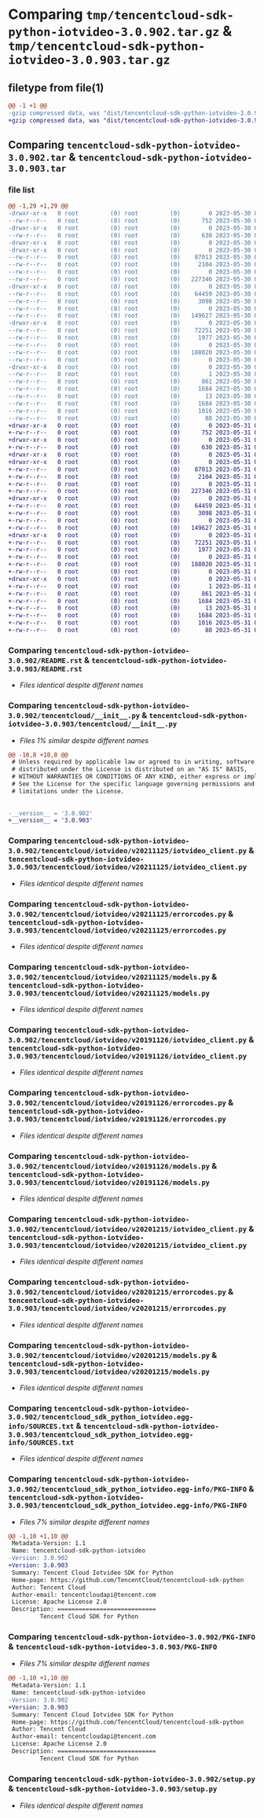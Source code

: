 # Comparing `tmp/tencentcloud-sdk-python-iotvideo-3.0.902.tar.gz` & `tmp/tencentcloud-sdk-python-iotvideo-3.0.903.tar.gz`

## filetype from file(1)

```diff
@@ -1 +1 @@
-gzip compressed data, was "dist/tencentcloud-sdk-python-iotvideo-3.0.902.tar", last modified: Tue May 30 00:25:58 2023, max compression
+gzip compressed data, was "dist/tencentcloud-sdk-python-iotvideo-3.0.903.tar", last modified: Wed May 31 02:14:11 2023, max compression
```

## Comparing `tencentcloud-sdk-python-iotvideo-3.0.902.tar` & `tencentcloud-sdk-python-iotvideo-3.0.903.tar`

### file list

```diff
@@ -1,29 +1,29 @@
-drwxr-xr-x   0 root         (0) root         (0)        0 2023-05-30 00:25:58.000000 tencentcloud-sdk-python-iotvideo-3.0.902/
--rw-r--r--   0 root         (0) root         (0)      752 2023-05-30 00:25:58.000000 tencentcloud-sdk-python-iotvideo-3.0.902/README.rst
-drwxr-xr-x   0 root         (0) root         (0)        0 2023-05-30 00:25:58.000000 tencentcloud-sdk-python-iotvideo-3.0.902/tencentcloud/
--rw-r--r--   0 root         (0) root         (0)      630 2023-05-30 00:25:58.000000 tencentcloud-sdk-python-iotvideo-3.0.902/tencentcloud/__init__.py
-drwxr-xr-x   0 root         (0) root         (0)        0 2023-05-30 00:25:58.000000 tencentcloud-sdk-python-iotvideo-3.0.902/tencentcloud/iotvideo/
-drwxr-xr-x   0 root         (0) root         (0)        0 2023-05-30 00:25:58.000000 tencentcloud-sdk-python-iotvideo-3.0.902/tencentcloud/iotvideo/v20211125/
--rw-r--r--   0 root         (0) root         (0)    87013 2023-05-30 00:25:58.000000 tencentcloud-sdk-python-iotvideo-3.0.902/tencentcloud/iotvideo/v20211125/iotvideo_client.py
--rw-r--r--   0 root         (0) root         (0)     2104 2023-05-30 00:25:58.000000 tencentcloud-sdk-python-iotvideo-3.0.902/tencentcloud/iotvideo/v20211125/errorcodes.py
--rw-r--r--   0 root         (0) root         (0)        0 2023-05-30 00:25:58.000000 tencentcloud-sdk-python-iotvideo-3.0.902/tencentcloud/iotvideo/v20211125/__init__.py
--rw-r--r--   0 root         (0) root         (0)   227346 2023-05-30 00:25:58.000000 tencentcloud-sdk-python-iotvideo-3.0.902/tencentcloud/iotvideo/v20211125/models.py
-drwxr-xr-x   0 root         (0) root         (0)        0 2023-05-30 00:25:58.000000 tencentcloud-sdk-python-iotvideo-3.0.902/tencentcloud/iotvideo/v20191126/
--rw-r--r--   0 root         (0) root         (0)    64459 2023-05-30 00:25:58.000000 tencentcloud-sdk-python-iotvideo-3.0.902/tencentcloud/iotvideo/v20191126/iotvideo_client.py
--rw-r--r--   0 root         (0) root         (0)     3098 2023-05-30 00:25:58.000000 tencentcloud-sdk-python-iotvideo-3.0.902/tencentcloud/iotvideo/v20191126/errorcodes.py
--rw-r--r--   0 root         (0) root         (0)        0 2023-05-30 00:25:58.000000 tencentcloud-sdk-python-iotvideo-3.0.902/tencentcloud/iotvideo/v20191126/__init__.py
--rw-r--r--   0 root         (0) root         (0)   149627 2023-05-30 00:25:58.000000 tencentcloud-sdk-python-iotvideo-3.0.902/tencentcloud/iotvideo/v20191126/models.py
-drwxr-xr-x   0 root         (0) root         (0)        0 2023-05-30 00:25:58.000000 tencentcloud-sdk-python-iotvideo-3.0.902/tencentcloud/iotvideo/v20201215/
--rw-r--r--   0 root         (0) root         (0)    72251 2023-05-30 00:25:58.000000 tencentcloud-sdk-python-iotvideo-3.0.902/tencentcloud/iotvideo/v20201215/iotvideo_client.py
--rw-r--r--   0 root         (0) root         (0)     1977 2023-05-30 00:25:58.000000 tencentcloud-sdk-python-iotvideo-3.0.902/tencentcloud/iotvideo/v20201215/errorcodes.py
--rw-r--r--   0 root         (0) root         (0)        0 2023-05-30 00:25:58.000000 tencentcloud-sdk-python-iotvideo-3.0.902/tencentcloud/iotvideo/v20201215/__init__.py
--rw-r--r--   0 root         (0) root         (0)   188020 2023-05-30 00:25:58.000000 tencentcloud-sdk-python-iotvideo-3.0.902/tencentcloud/iotvideo/v20201215/models.py
--rw-r--r--   0 root         (0) root         (0)        0 2023-05-30 00:25:58.000000 tencentcloud-sdk-python-iotvideo-3.0.902/tencentcloud/iotvideo/__init__.py
-drwxr-xr-x   0 root         (0) root         (0)        0 2023-05-30 00:25:58.000000 tencentcloud-sdk-python-iotvideo-3.0.902/tencentcloud_sdk_python_iotvideo.egg-info/
--rw-r--r--   0 root         (0) root         (0)        1 2023-05-30 00:25:58.000000 tencentcloud-sdk-python-iotvideo-3.0.902/tencentcloud_sdk_python_iotvideo.egg-info/dependency_links.txt
--rw-r--r--   0 root         (0) root         (0)      861 2023-05-30 00:25:58.000000 tencentcloud-sdk-python-iotvideo-3.0.902/tencentcloud_sdk_python_iotvideo.egg-info/SOURCES.txt
--rw-r--r--   0 root         (0) root         (0)     1684 2023-05-30 00:25:58.000000 tencentcloud-sdk-python-iotvideo-3.0.902/tencentcloud_sdk_python_iotvideo.egg-info/PKG-INFO
--rw-r--r--   0 root         (0) root         (0)       13 2023-05-30 00:25:58.000000 tencentcloud-sdk-python-iotvideo-3.0.902/tencentcloud_sdk_python_iotvideo.egg-info/top_level.txt
--rw-r--r--   0 root         (0) root         (0)     1684 2023-05-30 00:25:58.000000 tencentcloud-sdk-python-iotvideo-3.0.902/PKG-INFO
--rw-r--r--   0 root         (0) root         (0)     1016 2023-05-30 00:25:58.000000 tencentcloud-sdk-python-iotvideo-3.0.902/setup.py
--rw-r--r--   0 root         (0) root         (0)       88 2023-05-30 00:25:58.000000 tencentcloud-sdk-python-iotvideo-3.0.902/setup.cfg
+drwxr-xr-x   0 root         (0) root         (0)        0 2023-05-31 02:14:11.000000 tencentcloud-sdk-python-iotvideo-3.0.903/
+-rw-r--r--   0 root         (0) root         (0)      752 2023-05-31 02:14:11.000000 tencentcloud-sdk-python-iotvideo-3.0.903/README.rst
+drwxr-xr-x   0 root         (0) root         (0)        0 2023-05-31 02:14:11.000000 tencentcloud-sdk-python-iotvideo-3.0.903/tencentcloud/
+-rw-r--r--   0 root         (0) root         (0)      630 2023-05-31 02:14:11.000000 tencentcloud-sdk-python-iotvideo-3.0.903/tencentcloud/__init__.py
+drwxr-xr-x   0 root         (0) root         (0)        0 2023-05-31 02:14:11.000000 tencentcloud-sdk-python-iotvideo-3.0.903/tencentcloud/iotvideo/
+drwxr-xr-x   0 root         (0) root         (0)        0 2023-05-31 02:14:11.000000 tencentcloud-sdk-python-iotvideo-3.0.903/tencentcloud/iotvideo/v20211125/
+-rw-r--r--   0 root         (0) root         (0)    87013 2023-05-31 02:14:11.000000 tencentcloud-sdk-python-iotvideo-3.0.903/tencentcloud/iotvideo/v20211125/iotvideo_client.py
+-rw-r--r--   0 root         (0) root         (0)     2104 2023-05-31 02:14:11.000000 tencentcloud-sdk-python-iotvideo-3.0.903/tencentcloud/iotvideo/v20211125/errorcodes.py
+-rw-r--r--   0 root         (0) root         (0)        0 2023-05-31 02:14:11.000000 tencentcloud-sdk-python-iotvideo-3.0.903/tencentcloud/iotvideo/v20211125/__init__.py
+-rw-r--r--   0 root         (0) root         (0)   227346 2023-05-31 02:14:11.000000 tencentcloud-sdk-python-iotvideo-3.0.903/tencentcloud/iotvideo/v20211125/models.py
+drwxr-xr-x   0 root         (0) root         (0)        0 2023-05-31 02:14:11.000000 tencentcloud-sdk-python-iotvideo-3.0.903/tencentcloud/iotvideo/v20191126/
+-rw-r--r--   0 root         (0) root         (0)    64459 2023-05-31 02:14:11.000000 tencentcloud-sdk-python-iotvideo-3.0.903/tencentcloud/iotvideo/v20191126/iotvideo_client.py
+-rw-r--r--   0 root         (0) root         (0)     3098 2023-05-31 02:14:11.000000 tencentcloud-sdk-python-iotvideo-3.0.903/tencentcloud/iotvideo/v20191126/errorcodes.py
+-rw-r--r--   0 root         (0) root         (0)        0 2023-05-31 02:14:11.000000 tencentcloud-sdk-python-iotvideo-3.0.903/tencentcloud/iotvideo/v20191126/__init__.py
+-rw-r--r--   0 root         (0) root         (0)   149627 2023-05-31 02:14:11.000000 tencentcloud-sdk-python-iotvideo-3.0.903/tencentcloud/iotvideo/v20191126/models.py
+drwxr-xr-x   0 root         (0) root         (0)        0 2023-05-31 02:14:11.000000 tencentcloud-sdk-python-iotvideo-3.0.903/tencentcloud/iotvideo/v20201215/
+-rw-r--r--   0 root         (0) root         (0)    72251 2023-05-31 02:14:11.000000 tencentcloud-sdk-python-iotvideo-3.0.903/tencentcloud/iotvideo/v20201215/iotvideo_client.py
+-rw-r--r--   0 root         (0) root         (0)     1977 2023-05-31 02:14:11.000000 tencentcloud-sdk-python-iotvideo-3.0.903/tencentcloud/iotvideo/v20201215/errorcodes.py
+-rw-r--r--   0 root         (0) root         (0)        0 2023-05-31 02:14:11.000000 tencentcloud-sdk-python-iotvideo-3.0.903/tencentcloud/iotvideo/v20201215/__init__.py
+-rw-r--r--   0 root         (0) root         (0)   188020 2023-05-31 02:14:11.000000 tencentcloud-sdk-python-iotvideo-3.0.903/tencentcloud/iotvideo/v20201215/models.py
+-rw-r--r--   0 root         (0) root         (0)        0 2023-05-31 02:14:11.000000 tencentcloud-sdk-python-iotvideo-3.0.903/tencentcloud/iotvideo/__init__.py
+drwxr-xr-x   0 root         (0) root         (0)        0 2023-05-31 02:14:11.000000 tencentcloud-sdk-python-iotvideo-3.0.903/tencentcloud_sdk_python_iotvideo.egg-info/
+-rw-r--r--   0 root         (0) root         (0)        1 2023-05-31 02:14:11.000000 tencentcloud-sdk-python-iotvideo-3.0.903/tencentcloud_sdk_python_iotvideo.egg-info/dependency_links.txt
+-rw-r--r--   0 root         (0) root         (0)      861 2023-05-31 02:14:11.000000 tencentcloud-sdk-python-iotvideo-3.0.903/tencentcloud_sdk_python_iotvideo.egg-info/SOURCES.txt
+-rw-r--r--   0 root         (0) root         (0)     1684 2023-05-31 02:14:11.000000 tencentcloud-sdk-python-iotvideo-3.0.903/tencentcloud_sdk_python_iotvideo.egg-info/PKG-INFO
+-rw-r--r--   0 root         (0) root         (0)       13 2023-05-31 02:14:11.000000 tencentcloud-sdk-python-iotvideo-3.0.903/tencentcloud_sdk_python_iotvideo.egg-info/top_level.txt
+-rw-r--r--   0 root         (0) root         (0)     1684 2023-05-31 02:14:11.000000 tencentcloud-sdk-python-iotvideo-3.0.903/PKG-INFO
+-rw-r--r--   0 root         (0) root         (0)     1016 2023-05-31 02:14:11.000000 tencentcloud-sdk-python-iotvideo-3.0.903/setup.py
+-rw-r--r--   0 root         (0) root         (0)       88 2023-05-31 02:14:11.000000 tencentcloud-sdk-python-iotvideo-3.0.903/setup.cfg
```

### Comparing `tencentcloud-sdk-python-iotvideo-3.0.902/README.rst` & `tencentcloud-sdk-python-iotvideo-3.0.903/README.rst`

 * *Files identical despite different names*

### Comparing `tencentcloud-sdk-python-iotvideo-3.0.902/tencentcloud/__init__.py` & `tencentcloud-sdk-python-iotvideo-3.0.903/tencentcloud/__init__.py`

 * *Files 1% similar despite different names*

```diff
@@ -10,8 +10,8 @@
 # Unless required by applicable law or agreed to in writing, software
 # distributed under the License is distributed on an "AS IS" BASIS,
 # WITHOUT WARRANTIES OR CONDITIONS OF ANY KIND, either express or implied.
 # See the License for the specific language governing permissions and
 # limitations under the License.
 
 
-__version__ = '3.0.902'
+__version__ = '3.0.903'
```

### Comparing `tencentcloud-sdk-python-iotvideo-3.0.902/tencentcloud/iotvideo/v20211125/iotvideo_client.py` & `tencentcloud-sdk-python-iotvideo-3.0.903/tencentcloud/iotvideo/v20211125/iotvideo_client.py`

 * *Files identical despite different names*

### Comparing `tencentcloud-sdk-python-iotvideo-3.0.902/tencentcloud/iotvideo/v20211125/errorcodes.py` & `tencentcloud-sdk-python-iotvideo-3.0.903/tencentcloud/iotvideo/v20211125/errorcodes.py`

 * *Files identical despite different names*

### Comparing `tencentcloud-sdk-python-iotvideo-3.0.902/tencentcloud/iotvideo/v20211125/models.py` & `tencentcloud-sdk-python-iotvideo-3.0.903/tencentcloud/iotvideo/v20211125/models.py`

 * *Files identical despite different names*

### Comparing `tencentcloud-sdk-python-iotvideo-3.0.902/tencentcloud/iotvideo/v20191126/iotvideo_client.py` & `tencentcloud-sdk-python-iotvideo-3.0.903/tencentcloud/iotvideo/v20191126/iotvideo_client.py`

 * *Files identical despite different names*

### Comparing `tencentcloud-sdk-python-iotvideo-3.0.902/tencentcloud/iotvideo/v20191126/errorcodes.py` & `tencentcloud-sdk-python-iotvideo-3.0.903/tencentcloud/iotvideo/v20191126/errorcodes.py`

 * *Files identical despite different names*

### Comparing `tencentcloud-sdk-python-iotvideo-3.0.902/tencentcloud/iotvideo/v20191126/models.py` & `tencentcloud-sdk-python-iotvideo-3.0.903/tencentcloud/iotvideo/v20191126/models.py`

 * *Files identical despite different names*

### Comparing `tencentcloud-sdk-python-iotvideo-3.0.902/tencentcloud/iotvideo/v20201215/iotvideo_client.py` & `tencentcloud-sdk-python-iotvideo-3.0.903/tencentcloud/iotvideo/v20201215/iotvideo_client.py`

 * *Files identical despite different names*

### Comparing `tencentcloud-sdk-python-iotvideo-3.0.902/tencentcloud/iotvideo/v20201215/errorcodes.py` & `tencentcloud-sdk-python-iotvideo-3.0.903/tencentcloud/iotvideo/v20201215/errorcodes.py`

 * *Files identical despite different names*

### Comparing `tencentcloud-sdk-python-iotvideo-3.0.902/tencentcloud/iotvideo/v20201215/models.py` & `tencentcloud-sdk-python-iotvideo-3.0.903/tencentcloud/iotvideo/v20201215/models.py`

 * *Files identical despite different names*

### Comparing `tencentcloud-sdk-python-iotvideo-3.0.902/tencentcloud_sdk_python_iotvideo.egg-info/SOURCES.txt` & `tencentcloud-sdk-python-iotvideo-3.0.903/tencentcloud_sdk_python_iotvideo.egg-info/SOURCES.txt`

 * *Files identical despite different names*

### Comparing `tencentcloud-sdk-python-iotvideo-3.0.902/tencentcloud_sdk_python_iotvideo.egg-info/PKG-INFO` & `tencentcloud-sdk-python-iotvideo-3.0.903/tencentcloud_sdk_python_iotvideo.egg-info/PKG-INFO`

 * *Files 7% similar despite different names*

```diff
@@ -1,10 +1,10 @@
 Metadata-Version: 1.1
 Name: tencentcloud-sdk-python-iotvideo
-Version: 3.0.902
+Version: 3.0.903
 Summary: Tencent Cloud Iotvideo SDK for Python
 Home-page: https://github.com/TencentCloud/tencentcloud-sdk-python
 Author: Tencent Cloud
 Author-email: tencentcloudapi@tencent.com
 License: Apache License 2.0
 Description: ============================
         Tencent Cloud SDK for Python
```

### Comparing `tencentcloud-sdk-python-iotvideo-3.0.902/PKG-INFO` & `tencentcloud-sdk-python-iotvideo-3.0.903/PKG-INFO`

 * *Files 7% similar despite different names*

```diff
@@ -1,10 +1,10 @@
 Metadata-Version: 1.1
 Name: tencentcloud-sdk-python-iotvideo
-Version: 3.0.902
+Version: 3.0.903
 Summary: Tencent Cloud Iotvideo SDK for Python
 Home-page: https://github.com/TencentCloud/tencentcloud-sdk-python
 Author: Tencent Cloud
 Author-email: tencentcloudapi@tencent.com
 License: Apache License 2.0
 Description: ============================
         Tencent Cloud SDK for Python
```

### Comparing `tencentcloud-sdk-python-iotvideo-3.0.902/setup.py` & `tencentcloud-sdk-python-iotvideo-3.0.903/setup.py`

 * *Files identical despite different names*

